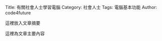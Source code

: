Title: 有關社會人士學習電腦
Category: 社會人士
Tags: 電腦基本功能
Author: code4future

這裡放入文章摘要

<!-- PELICAN_END_SUMMARY -->

這裡為文章主要內容